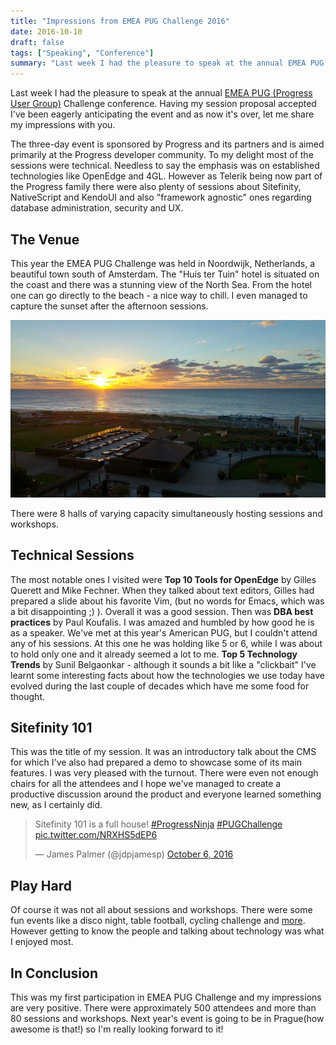 ```yaml
---
title: "Impressions from EMEA PUG Challenge 2016"
date: 2016-10-10
draft: false
tags: ["Speaking", "Conference"]
summary: "Last week I had the pleasure to speak at the annual EMEA PUG (Progress User Group) Challenge conference. Having my session proposal accepted I’ve been eagerly anticipating the event and as now it’s over, let me share my impressions with you."
---
```


Last week I had the pleasure to speak at the annual [EMEA PUG (Progress User Group)](https://www.pugchallenge.eu/) Challenge conference. Having my session proposal accepted I've been eagerly anticipating the event and as now it's over, let me share my impressions with you.  

The three-day event is sponsored by Progress and its partners and is aimed primarily at the Progress developer community. To my delight most of the sessions were technical. Needless to say the emphasis was on established technologies like OpenEdge and 4GL. However as Telerik being now part of the Progress family there were also plenty of sessions about Sitefinity, NativeScript and KendoUI and also "framework agnostic" ones regarding database administration, security and UX.

## The Venue

This year the EMEA PUG Challenge was held in Noordwijk, Netherlands, a beautiful town south of Amsterdam. The "Huis ter Tuin" hotel is situated on the coast and there was a stunning view of the North Sea. From the hotel one can go directly to the beach - a nice way to chill. I even managed to capture the sunset after the afternoon sessions.  

![The Venue](/images/posts/2016-10-10-emeapug/view-north-sea.jpg "North Sea Coast")

There were 8 halls of varying capacity simultaneously hosting sessions and workshops.  

## Technical Sessions

The most notable ones I visited were **Top 10 Tools for OpenEdge** by Gilles Querett and Mike Fechner. When they talked about text editors, Gilles had prepared a slide about his favorite Vim, (but no words for Emacs, which was a bit disappointing ;) ). Overall it was a good session. Then was **DBA best practices** by Paul Koufalis. I was amazed and humbled by how good he is as a speaker. We've met at this year's American PUG, but I couldn't attend any of his sessions. At this one he was holding like 5 or 6, while I was about to hold only one and it already seemed a lot to me. **Top 5 Technology Trends** by Sunil Belgaonkar - although it sounds a bit like a "clickbait" I've learnt some interesting facts about how the technologies we use today have evolved during the last couple of decades which have me some food for thought.

## Sitefinity 101

This was the title of my session. It was an introductory talk about the CMS for which I've also had prepared a demo to showcase some of its main features. I was very pleased with the turnout. There were even not enough chairs for all the attendees and I hope we've managed to create a productive discussion around the product and everyone learned something new, as I certainly did.
 
<blockquote class="twitter-tweet" data-lang="en"><p lang="en" dir="ltr">Sitefinity 101 is a full house! <a href="https://twitter.com/hashtag/ProgressNinja?src=hash&amp;ref_src=twsrc%5Etfw">#ProgressNinja</a> <a href="https://twitter.com/hashtag/PUGChallenge?src=hash&amp;ref_src=twsrc%5Etfw">#PUGChallenge</a> <a href="https://t.co/NRXHS5dEP6">pic.twitter.com/NRXHS5dEP6</a></p>&mdash; James Palmer (@jdpjamesp) <a href="https://twitter.com/jdpjamesp/status/783976168898846720?ref_src=twsrc%5Etfw">October 6, 2016</a></blockquote>
<script async src="https://platform.twitter.com/widgets.js" charset="utf-8"></script>

## Play Hard

Of course it was not all about sessions and workshops. There were some fun events like a disco night, table football, cycling challenge and [more](https://twitter.com/ProgressSW/status/784310488410624002). However getting to know the people and talking about technology was what I enjoyed most. 

## In Conclusion

This was my first participation in EMEA PUG Challenge and my impressions are very positive. There were approximately 500 attendees and more than 80 sessions and workshops. Next year's event is going to be in Prague(how awesome is that!) so I'm really looking forward to it!
